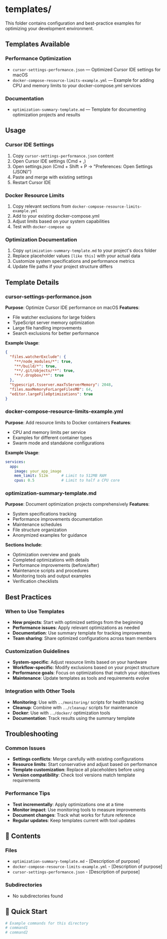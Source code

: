 # templates/

This folder contains configuration and best-practice examples for optimizing your development environment.

## Templates Available

### Performance Optimization
- `cursor-settings-performance.json` — Optimized Cursor IDE settings for macOS
- `docker-compose-resource-limits-example.yml` — Example for adding CPU and memory limits to your docker-compose.yml services

### Documentation
- `optimization-summary-template.md` — Template for documenting optimization projects and results

## Usage

### Cursor IDE Settings
1. Copy `cursor-settings-performance.json` content
2. Open Cursor IDE settings (Cmd + ,)
3. Open settings.json (Cmd + Shift + P → "Preferences: Open Settings (JSON)")
4. Paste and merge with existing settings
5. Restart Cursor IDE

### Docker Resource Limits
1. Copy relevant sections from `docker-compose-resource-limits-example.yml`
2. Add to your existing docker-compose.yml
3. Adjust limits based on your system capabilities
4. Test with `docker-compose up`

### Optimization Documentation
1. Copy `optimization-summary-template.md` to your project's docs folder
2. Replace placeholder values `[like this]` with your actual data
3. Customize system specifications and performance metrics
4. Update file paths if your project structure differs

## Template Details

### cursor-settings-performance.json
**Purpose**: Optimize Cursor IDE performance on macOS
**Features**:
- File watcher exclusions for large folders
- TypeScript server memory optimization
- Large file handling improvements
- Search exclusions for better performance

**Example Usage**:
```json
{
  "files.watcherExclude": {
    "**/node_modules/*": true,
    "**/build/*": true,
    "**/.git/objects/**": true,
    "**/.dropbox/**": true
  },
  "typescript.tsserver.maxTsServerMemory": 2048,
  "files.maxMemoryForLargeFilesMB": 64,
  "editor.largeFileOptimizations": true
}
```

### docker-compose-resource-limits-example.yml
**Purpose**: Add resource limits to Docker containers
**Features**:
- CPU and memory limits per service
- Examples for different container types
- Swarm mode and standalone configurations

**Example Usage**:
```yaml
services:
  app:
    image: your_app_image
    mem_limit: 512m      # Limit to 512MB RAM
    cpus: 0.5            # Limit to half a CPU core
```

### optimization-summary-template.md
**Purpose**: Document optimization projects comprehensively
**Features**:
- System specifications tracking
- Performance improvements documentation
- Maintenance schedules
- File structure organization
- Anonymized examples for guidance

**Sections Include**:
- Optimization overview and goals
- Completed optimizations with details
- Performance improvements (before/after)
- Maintenance scripts and procedures
- Monitoring tools and output examples
- Verification checklists

## Best Practices

### When to Use Templates
- **New projects**: Start with optimized settings from the beginning
- **Performance issues**: Apply relevant optimizations as needed
- **Documentation**: Use summary template for tracking improvements
- **Team sharing**: Share optimized configurations across team members

### Customization Guidelines
- **System-specific**: Adjust resource limits based on your hardware
- **Workflow-specific**: Modify exclusions based on your project structure
- **Performance goals**: Focus on optimizations that match your objectives
- **Maintenance**: Update templates as tools and requirements evolve

### Integration with Other Tools
- **Monitoring**: Use with `../monitoring/` scripts for health tracking
- **Cleanup**: Combine with `../cleanup/` scripts for maintenance
- **Docker**: Use with `../docker/` optimization tools
- **Documentation**: Track results using the summary template

## Troubleshooting

### Common Issues
- **Settings conflicts**: Merge carefully with existing configurations
- **Resource limits**: Start conservative and adjust based on performance
- **Template customization**: Replace all placeholders before using
- **Version compatibility**: Check tool versions match template requirements

### Performance Tips
- **Test incrementally**: Apply optimizations one at a time
- **Monitor impact**: Use monitoring tools to measure improvements
- **Document changes**: Track what works for future reference
- **Regular updates**: Keep templates current with tool updates 
## 📁 Contents

### **Files**
- `optimization-summary-template.md` - [Description of purpose]
- `docker-compose-resource-limits-example.yml` - [Description of purpose]
- `cursor-settings-performance.json` - [Description of purpose]

### **Subdirectories**
- No subdirectories found

## 🚀 Quick Start

```bash
# Example commands for this directory
# command1
# command2
```
